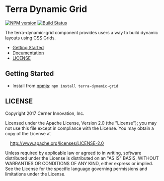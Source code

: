# Terra Dynamic Grid


[![NPM version](https://badgen.net/npm/v/terra-dynamic-grid)](https://www.npmjs.org/package/terra-dynamic-grid)
[![Build Status](https://badgen.net/travis/cerner/terra-core)](https://travis-ci.org/cerner/terra-core)

The terra-dynamic-grid component provides users a way to build dynamic layouts using CSS Grids.

- [Getting Started](#getting-started)
- [Documentation](https://github.com/cerner/terra-core/tree/master/packages/terra-dynamic-grid/docs)
- [LICENSE](#license)

## Getting Started

- Install from [npmjs](https://www.npmjs.com): `npm install terra-dynamic-grid`

## LICENSE

Copyright 2017 Cerner Innovation, Inc.

Licensed under the Apache License, Version 2.0 (the "License"); you may not use this file except in compliance with the License. You may obtain a copy of the License at

&nbsp;&nbsp;&nbsp;&nbsp;http://www.apache.org/licenses/LICENSE-2.0

Unless required by applicable law or agreed to in writing, software distributed under the License is distributed on an "AS IS" BASIS, WITHOUT WARRANTIES OR CONDITIONS OF ANY KIND, either express or implied. See the License for the specific language governing permissions and limitations under the License.
